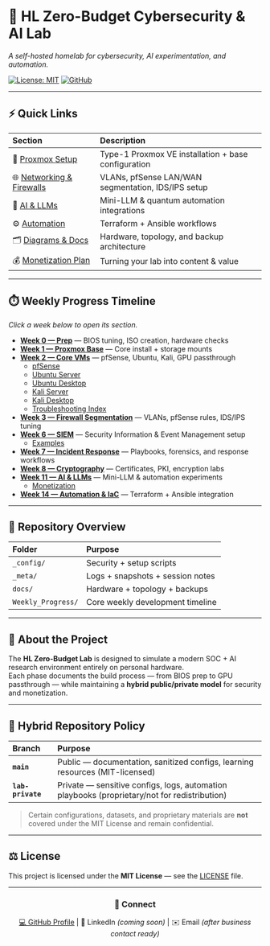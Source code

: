 # 🧠 HL Zero-Budget Cybersecurity & AI Lab  
*A self-hosted homelab for cybersecurity, AI experimentation, and automation.*

[![License: MIT](https://img.shields.io/badge/License-MIT-green.svg)](LICENSE)
[![GitHub](https://img.shields.io/badge/@humblehungrylife-blue?logo=github&style=flat)](https://github.com/humblehungrylife)

</div>

---

## ⚡ Quick Links

| Section | Description |
|:--|:--|
| 🔧 [Proxmox Setup](Weekly_Progress/Week_1_Proxmox_Base/Week_1_Proxmox_Base.md) | Type-1 Proxmox VE installation + base configuration |
| 🌐 [Networking & Firewalls](Weekly_Progress/Week_3_Firewall_Segmentation.md) | VLANs, pfSense LAN/WAN segmentation, IDS/IPS setup |
| 🧩 [AI & LLMs](Weekly_Progress/Week_11_LLM_AI/) | Mini-LLM & quantum automation integrations |
| ⚙️ [Automation](Weekly_Progress/Week_14_Automation_IaC.md) | Terraform + Ansible workflows |
| 🗂️ [Diagrams & Docs](docs/) | Hardware, topology, and backup architecture |
| 💰 [Monetization Plan](Weekly_Progress/Week_11_LLM_AI/monetization/) | Turning your lab into content & value |

---

## ⏱️ Weekly Progress Timeline    
*Click a week below to open its section.*

- **[Week 0 — Prep](Weekly_Progress/Week_0_Prep/README.md)** — BIOS tuning, ISO creation, hardware checks  
- **[Week 1 — Proxmox Base](Weekly_Progress/Week_1_Proxmox_Base/Week_1_Proxmox_Base.md)** — Core install + storage mounts  
- **[Week 2 — Core VMs](Weekly_Progress/Week_2_Core_VMs/)** — pfSense, Ubuntu, Kali, GPU passthrough  
  - [pfSense](Weekly_Progress/Week_2_Core_VMs/pfSense/)  
  - [Ubuntu Server](Weekly_Progress/Week_2_Core_VMs/Ubuntu_Server/)  
  - [Ubuntu Desktop](Weekly_Progress/Week_2_Core_VMs/Ubuntu_Desktop/)  
  - [Kali Server](Weekly_Progress/Week_2_Core_VMs/Kali_Server/)  
  - [Kali Desktop](Weekly_Progress/Week_2_Core_VMs/Kali_Desktop/)  
  - [Troubleshooting Index](Weekly_Progress/Week_2_Core_VMs/Troubleshooting_Index.md)  
- **[Week 3 — Firewall Segmentation](Weekly_Progress/Week_3_Firewall_Segmentation.md)** — VLANs, pfSense rules, IDS/IPS tuning  
- **[Week 6 — SIEM](Weekly_Progress/Week_6_SIEM/)** — Security Information & Event Management setup  
  - [Examples](Weekly_Progress/Week_6_SIEM/examples/)  
- **[Week 7 — Incident Response](Weekly_Progress/Week_7_IR.md)** — Playbooks, forensics, and response workflows  
- **[Week 8 — Cryptography](Weekly_Progress/Week_8_Cryptography.md)** — Certificates, PKI, encryption labs  
- **[Week 11 — AI & LLMs](Weekly_Progress/Week_11_LLM_AI/)** — Mini-LLM & automation experiments  
  - [Monetization](Weekly_Progress/Week_11_LLM_AI/monetization/)  
- **[Week 14 — Automation & IaC](Weekly_Progress/Week_14_Automation_IaC.md)** — Terraform + Ansible integration  

---

## 🧱 Repository Overview

| Folder | Purpose |
|:--|:--|
| `_config/` | Security + setup scripts |
| `_meta/` | Logs + snapshots + session notes |
| `docs/` | Hardware + topology + backups |
| `Weekly_Progress/` | Core weekly development timeline |

---

## 🧩 About the Project
The **HL Zero-Budget Lab** is designed to simulate a modern SOC + AI research environment entirely on personal hardware.  
Each phase documents the build process — from BIOS prep to GPU passthrough — while maintaining a **hybrid public/private model** for security and monetization.

---

## 🧠 Hybrid Repository Policy

| Branch | Purpose |
|:--|:--|
| **`main`** | Public — documentation, sanitized configs, learning resources (MIT-licensed) |
| **`lab-private`** | Private — sensitive configs, logs, automation playbooks (proprietary/not for redistribution) |

> Certain configurations, datasets, and proprietary materials are **not** covered under the MIT License and remain confidential.

---

## ⚖️ License  
This project is licensed under the **MIT License** — see the [LICENSE](LICENSE) file.

---

<div align="center">

### 🤝 Connect
[💻 GitHub Profile](https://github.com/humblehungrylife)  |  🔗 LinkedIn *(coming soon)*  |  ✉️ Email *(after business contact ready)*  

</div>
